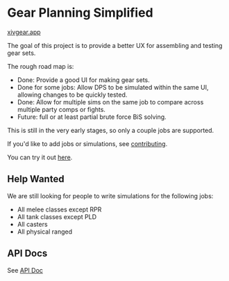 # Gear Planning Simplified

[xivgear.app](https://xivgear.app)

The goal of this project is to provide a better UX for assembling and testing gear sets.

The rough road map is:
- Done: Provide a good UI for making gear sets.
- Done for some jobs: Allow DPS to be simulated within the same UI, allowing changes to be quickly tested.
- Done: Allow for multiple sims on the same job to compare across multiple party comps or fights.
- Future: full or at least partial brute force BiS solving.

This is still in the very early stages, so only a couple jobs are supported.

If you'd like to add jobs or simulations, see [contributing](CONTRIBUTING.md).

You can try it out [here](https://xivgear.app).

## Help Wanted

We are still looking for people to write simulations for the following jobs:
- All melee classes except RPR
- All tank classes except PLD
- All casters
- All physical ranged

## API Docs

See [API Doc](/API_DOC.md)